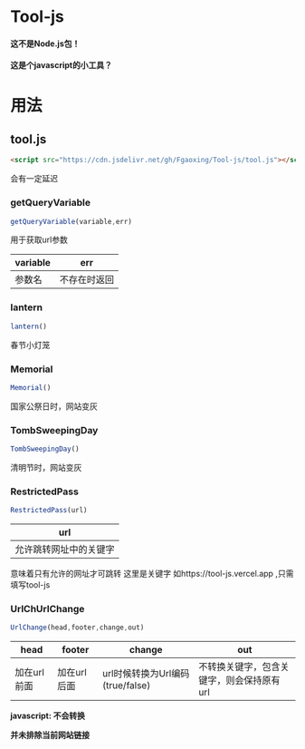# Tool-js

#### 这不是Node.js包！

**这是个javascript的小工具？**

# 用法

## tool.js

```HTML
<script src="https://cdn.jsdelivr.net/gh/Fgaoxing/Tool-js/tool.js"></script>
```

会有一定延迟

### getQueryVariable

```JavaScript
getQueryVariable(variable,err)
```
用于获取url参数

| variable | err |
| --- | --- |
| 参数名 | 不存在时返回 |

### lantern

```JavaScript
lantern()
```
春节小灯笼

### Memorial

```JavaScript
Memorial()
```
国家公祭日时，网站变灰

### TombSweepingDay

```JavaScript
TombSweepingDay()
```
清明节时，网站变灰

### RestrictedPass

```JavaScript
RestrictedPass(url)
```
| url |
| --- |
| 允许跳转网址中的关键字 |
意味着只有允许的网址才可跳转
这里是关键字
如https://tool-js.vercel.app ,只需填写tool-js

### UrlChUrlChange

```JavaScript
UrlChange(head,footer,change,out)
```
| head | footer | change | out |
| --- | --- | --- | --- |
| 加在url前面 | 加在url后面 | url时候转换为Url编码(true/false) | 不转换关键字，包含关键字，则会保持原有url |

**javascript: 不会转换**

**并未排除当前网站链接**
